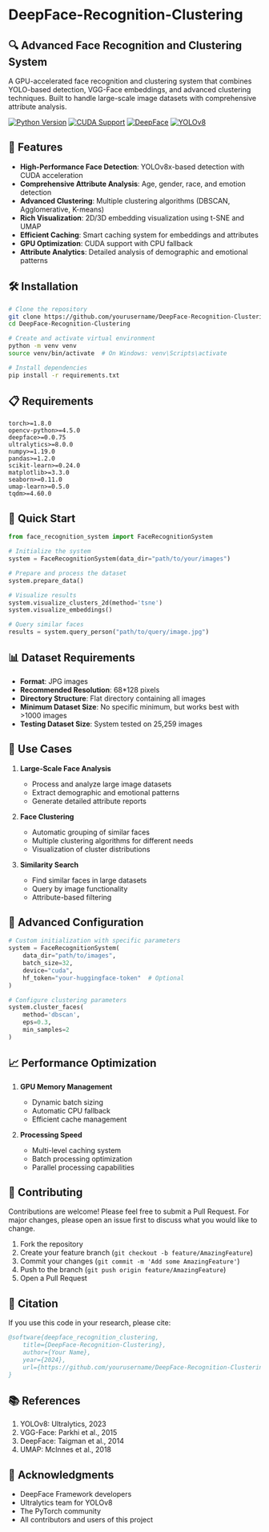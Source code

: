 # DeepFace-Recognition-Clustering

## 🔍 Advanced Face Recognition and Clustering System

A GPU-accelerated face recognition and clustering system that combines YOLO-based detection, VGG-Face embeddings, and advanced clustering techniques. Built to handle large-scale image datasets with comprehensive attribute analysis.

[![Python Version](https://img.shields.io/badge/python-3.6%2B-blue.svg)]()
[![CUDA Support](https://img.shields.io/badge/CUDA-enabled-green.svg)]()
[![DeepFace](https://img.shields.io/badge/DeepFace-integrated-orange.svg)]()
[![YOLOv8](https://img.shields.io/badge/YOLOv8-detection-yellow.svg)]()

## 🌟 Features

- **High-Performance Face Detection**: YOLOv8x-based detection with CUDA acceleration
- **Comprehensive Attribute Analysis**: Age, gender, race, and emotion detection
- **Advanced Clustering**: Multiple clustering algorithms (DBSCAN, Agglomerative, K-means)
- **Rich Visualization**: 2D/3D embedding visualization using t-SNE and UMAP
- **Efficient Caching**: Smart caching system for embeddings and attributes
- **GPU Optimization**: CUDA support with CPU fallback
- **Attribute Analytics**: Detailed analysis of demographic and emotional patterns

## 🛠️ Installation

```bash
# Clone the repository
git clone https://github.com/yourusername/DeepFace-Recognition-Clustering.git
cd DeepFace-Recognition-Clustering

# Create and activate virtual environment
python -m venv venv
source venv/bin/activate  # On Windows: venv\Scripts\activate

# Install dependencies
pip install -r requirements.txt
```

## 📋 Requirements

```plaintext
torch>=1.8.0
opencv-python>=4.5.0
deepface>=0.0.75
ultralytics>=8.0.0
numpy>=1.19.0
pandas>=1.2.0
scikit-learn>=0.24.0
matplotlib>=3.3.0
seaborn>=0.11.0
umap-learn>=0.5.0
tqdm>=4.60.0
```

## 🚀 Quick Start

```python
from face_recognition_system import FaceRecognitionSystem

# Initialize the system
system = FaceRecognitionSystem(data_dir="path/to/your/images")

# Prepare and process the dataset
system.prepare_data()

# Visualize results
system.visualize_clusters_2d(method='tsne')
system.visualize_embeddings()

# Query similar faces
results = system.query_person("path/to/query/image.jpg")
```

## 📊 Dataset Requirements

- **Format**: JPG images
- **Recommended Resolution**: 68*128 pixels
- **Directory Structure**: Flat directory containing all images
- **Minimum Dataset Size**: No specific minimum, but works best with >1000 images
- **Testing Dataset Size**: System tested on 25,259 images

## 🎯 Use Cases

1. **Large-Scale Face Analysis**
   - Process and analyze large image datasets
   - Extract demographic and emotional patterns
   - Generate detailed attribute reports

2. **Face Clustering**
   - Automatic grouping of similar faces
   - Multiple clustering algorithms for different needs
   - Visualization of cluster distributions

3. **Similarity Search**
   - Find similar faces in large datasets
   - Query by image functionality
   - Attribute-based filtering

## 🔧 Advanced Configuration

```python
# Custom initialization with specific parameters
system = FaceRecognitionSystem(
    data_dir="path/to/images",
    batch_size=32,
    device="cuda",
    hf_token="your-huggingface-token"  # Optional
)

# Configure clustering parameters
system.cluster_faces(
    method='dbscan',
    eps=0.3,
    min_samples=2
)
```

## 📈 Performance Optimization

1. **GPU Memory Management**
   - Dynamic batch sizing
   - Automatic CPU fallback
   - Efficient cache management

2. **Processing Speed**
   - Multi-level caching system
   - Batch processing optimization
   - Parallel processing capabilities

## 🤝 Contributing

Contributions are welcome! Please feel free to submit a Pull Request. For major changes, please open an issue first to discuss what you would like to change.

1. Fork the repository
2. Create your feature branch (`git checkout -b feature/AmazingFeature`)
3. Commit your changes (`git commit -m 'Add some AmazingFeature'`)
4. Push to the branch (`git push origin feature/AmazingFeature`)
5. Open a Pull Request

## 📝 Citation

If you use this code in your research, please cite:

```bibtex
@software{deepface_recognition_clustering,
    title={DeepFace-Recognition-Clustering},
    author={Your Name},
    year={2024},
    url={https://github.com/yourusername/DeepFace-Recognition-Clustering}
}
```

## 📚 References

1. YOLOv8: Ultralytics, 2023
2. VGG-Face: Parkhi et al., 2015
3. DeepFace: Taigman et al., 2014
4. UMAP: McInnes et al., 2018


## 🙏 Acknowledgments

- DeepFace Framework developers
- Ultralytics team for YOLOv8
- The PyTorch community
- All contributors and users of this project